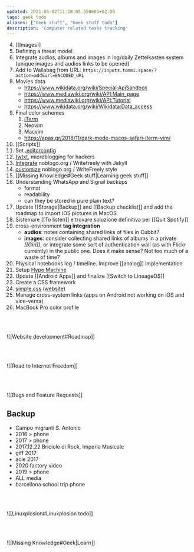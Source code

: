 ```yaml
---
updated: 2021-06-02T11:18:05.550601+02:00
tags: geek todo
aliases: ["Geek stuff", "Geek stuff todo"]
description: 'Computer related tasks tracking'
---
```

4. [[Images]]
3. Defining a threat model
5. Integrate audios, albums and images in log/daily Zettelkasten system (unique images and audios links to be opened)
1. Add to Wallabag from URL: `https://inputs.tommi.space/?action=add&url=ENCODED_URL`
1. Movies data
	- https://www.wikidata.org/wiki/Special:ApiSandbox
	- https://www.mediawiki.org/wiki/API:Main_page
	- https://www.mediawiki.org/wiki/API:Tutorial
	- https://www.wikidata.org/wiki/Wikidata:Data_access
4. Final color schemes
	1. [iTerm](http://www.iterm2colorschemes.com/ "iTerm2 Color Schemes")
	2. Neovim
	3. Macvim
	- https://apas.gr/2018/11/dark-mode-macos-safari-iterm-vim/
5. [[Scripts]]
1. Set [.editorconfig](https://editorconfig.org/ 'editorconfig')
1. [twtxt](https://twtxt.readthedocs.io/en/stable/ 'twtxt'), microblogging for hackers
6. [Integrate](https://github.com/cjeller1592/WriteFreely-API) noblogo.org / Writefreely with Jekyll
7. [customize](https://writefreely.org/docs/latest/writer/css) noblogo.org / WriteFreely style
8. [[Missing Knowledge#Geek stuff|Learning geek stuff]]
9. Understanding WhatsApp and Signal backups
	- format
	- readability
	- can they be stored in pure plain text?
10. Update [[Storage|Backup]] and [[Backup checklist]] and add the roadmap to import iOS pictures in MacOS
11. Sistemare [[To listen]] e trovare soluzione definitiva per [[Quit Spotify]]
12. cross-environment **tag integration**
	- **audios**: notes containing shared links of files in Cubbit?
	- **images**: consider collecting shared links of albums in a private *[[Giri]]*, or integrate some sort of authentication wall (as with Flickr currently) in the public one. Does it make sense? Not too much of a waste of time?
13. Physical notebooks log / timeline. Improve [[analog]] implementation
15. Setup [Hype Machine](https://hypem.com)
16. Update [[Android Apps]] and finalize [[Switch to LineageOS]]
17. Create a CSS framework
18. [simple.css](https://github.com/xplosionmind/simple.css) ([website](https://simplecss.org))
19. Manage cross-system links (apps on Android not working on iOS and vice-versa)
20. MacBook Pro color profile

<br>
<br>

![[Website development#Roadmap]]

<br>
<br>

![[Road to Internet Freedom]]

<br>
<br>

![[Bugs and Feature Requests]]

## Backup

- Campo migranti S. Antonio
- 2016 \> phone
- 2017 \> phone
- 2017.12.22 Briciole di Rock, Imperia Musicale
- giff 2017
- acle 2017
- 2020 factory video
- 2019 \> phone
- ALL media
- barcellona school trip phone

<br>
<br>

![[Linuxplosion#Linuxplosion todo]]

<br>
<br>

![[Missing Knowledge#Geek|Learn]]

[Yunohost]: https://yunohost.org/ 'Yunohost'
